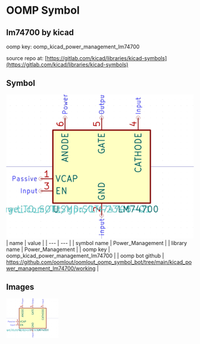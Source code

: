 # OOMP Symbol  
## lm74700  by kicad  
  
oomp key: oomp_kicad_power_management_lm74700  
  
source repo at: [https://gitlab.com/kicad/libraries/kicad-symbols](https://gitlab.com/kicad/libraries/kicad-symbols)  
## Symbol  
  
[![working.png](working_600.png)](working.png)  
| name | value | 
| --- | --- | 
| symbol name | Power_Management | 
| library name | Power_Management | 
| oomp key | oomp_kicad_power_management_lm74700 | 
| oomp bot github | https://github.com/oomlout/oomlout_oomp_symbol_bot/tree/main/kicad_power_management_lm74700/working | 
## Images  
  
[![working.png](working_140.png)](working.png)  
